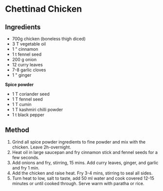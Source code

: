 # Chettinad Chicken

## Ingredients
- 700g chicken (boneless thigh diced)
- 3 T vegetable oil
- 1 " cinnamon
- 1 t fennel seed
- 200 g onion
- 12 curry leaves
- 7-8 garlic cloves
- 1 " ginger

**Spice powder**
- 1 T coriander seed
- 1 T fennel seed
- 1 T cumin
- 1 T kashmiri chilli powder
- 1 t black pepper

## Method
1. Grind all spice powder ingredients to fine powder and mix with the chicken. Leave 2h-overnight.
2. Heat oil in large saucepan and fry cinnamon stick and fennel seeds for a few seconds. 
3. Add onions and fry, stirring, 15 mins. Add curry leaves, ginger, and garlic and fry 1 min.
4. Add the chicken and raise heat. Fry 3-4 mins, stirring to seal all sides.
5. Turn heat to low, salt to taste, add 50 ml water and cook covered 12-15 minutes or until cooked through.
Serve warm with paratha or rice.
